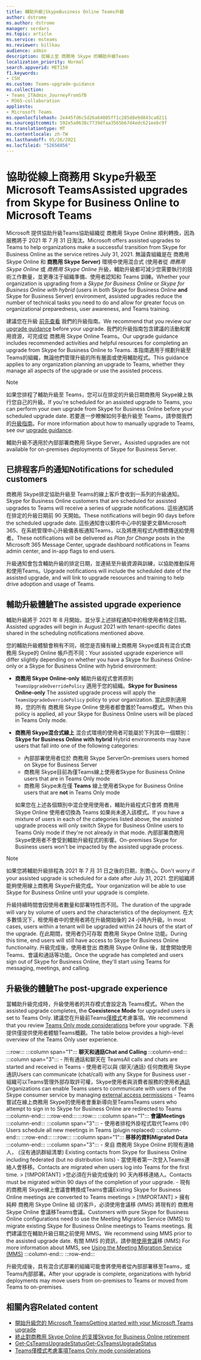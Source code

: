 ```yaml
---
title: 輔助升級|SkypeBusiness Online Teams升級
author: dstrome
ms.author: dstrome
manager: serdars
ms.topic: article
ms.service: msteams
ms.reviewer: billkau
audience: admin
description: 從線上至 商務用 Skype 的輔助升級Teams
localization_priority: Normal
search.appverid: MET150
f1.keywords:
- CSH
ms.custom: Teams-upgrade-guidance
ms.collection:
- Teams_ITAdmin_JourneyFromSfB
- M365-collaboration
appliesto:
- Microsoft Teams
ms.openlocfilehash: 2e445fd6c5d26a64005ff1c285d8e9d843ca0211
ms.sourcegitcommit: 592e5a0638c7739dfaa3565b67d4edc621eebc9f
ms.translationtype: MT
ms.contentlocale: zh-TW
ms.lasthandoff: 05/26/2021
ms.locfileid: "52656056"
---
```

# <a name="assisted-upgrades-from-skype-for-business-online-to-microsoft-teams"></a><span data-ttu-id="c481a-103">協助從線上商務用 Skype升級至Microsoft Teams</span><span class="sxs-lookup"><span data-stu-id="c481a-103">Assisted upgrades from Skype for Business Online to Microsoft Teams</span></span>

<span data-ttu-id="c481a-104">Microsoft 提供協助升級Teams協助組織從 商務用 Skype Online 順利轉換，因為服務將于 2021 年 7 月 31 日淘汰。</span><span class="sxs-lookup"><span data-stu-id="c481a-104">Microsoft offers assisted upgrades to Teams to help organizations make a successful transition from Skype for Business Online as the service retires July 31, 2021.</span></span> <span data-ttu-id="c481a-105">無論貴組織是在 商務用 Skype Online 和 **商務用 Skype Server)** 環境中使用混合式 (使用者從 *商務用 Skype Online* 或 *商務用 Skype Online* 升級，輔助升級都可減少您需要執行的技術工作數量，並更專注于組織準備、使用者認知和 Teams 訓練。</span><span class="sxs-lookup"><span data-stu-id="c481a-105">Whether your organization is upgrading from a *Skype for Business Online* or *Skype for Business Online with hybrid* (users in both Skype for Business Online **and** Skype for Business Server) environment, assisted upgrades reduce the number of technical tasks you need to do and allow for greater focus on organizational preparedness, user awareness, and Teams training.</span></span>

<span data-ttu-id="c481a-106">建議您在升級 [前先查看](https://aka.ms/SkypeToTeams) 我們的升級指南。</span><span class="sxs-lookup"><span data-stu-id="c481a-106">We recommend that you review our [upgrade guidance](https://aka.ms/SkypeToTeams) before your upgrade.</span></span> <span data-ttu-id="c481a-107">我們的升級指南包含建議的活動和實用資源，可完成從 商務用 Skype Online Teams。</span><span class="sxs-lookup"><span data-stu-id="c481a-107">Our upgrade guidance includes recommended activities and helpful resources for completing an upgrade from Skype for Business Online to Teams.</span></span> <span data-ttu-id="c481a-108">本指南適用于規劃升級至 Teams的組織，無論他們管理升級的所有層面或使用輔助程式。</span><span class="sxs-lookup"><span data-stu-id="c481a-108">This guidance applies to any organization planning an upgrade to Teams, whether they manage all aspects of the upgrade or use the assisted process.</span></span>

> [!NOTE]
> <span data-ttu-id="c481a-109">如果您排程了輔助升級至 Teams，您可以在排定的升級日期商務用 Skype線上執行您自己的升級。</span><span class="sxs-lookup"><span data-stu-id="c481a-109">If you're scheduled for an assisted upgrade to Teams, you can perform your own upgrade from Skype for Business Online before your scheduled upgrade date.</span></span> <span data-ttu-id="c481a-110">若要進一步瞭解如何手動升級至 Teams，請參閱我們的[升級指南](https://aka.ms/SkypeToTeams)。</span><span class="sxs-lookup"><span data-stu-id="c481a-110">For more information about how to manually upgrade to Teams, see our [upgrade guidance](https://aka.ms/SkypeToTeams).</span></span>
>
> <span data-ttu-id="c481a-111">輔助升級不適用於內部部署商務用 Skype Server。</span><span class="sxs-lookup"><span data-stu-id="c481a-111">Assisted upgrades are not available for on-premises deployments of Skype for Business Server.</span></span>

## <a name="notifications-for-scheduled-customers"></a><span data-ttu-id="c481a-112">已排程客戶的通知</span><span class="sxs-lookup"><span data-stu-id="c481a-112">Notifications for scheduled customers</span></span>

<span data-ttu-id="c481a-113">商務用 Skype排定協助升級至 Teams的線上客戶會收到一系列的升級通知。</span><span class="sxs-lookup"><span data-stu-id="c481a-113">Skype for Business Online customers that are scheduled for assisted upgrades to Teams will receive a series of upgrade notifications.</span></span> <span data-ttu-id="c481a-114">這些通知將在排定的升級日期前 90 天開始。</span><span class="sxs-lookup"><span data-stu-id="c481a-114">These notifications will begin 90 days before the scheduled upgrade date.</span></span> <span data-ttu-id="c481a-115">這些通知會以郵件中心中的變更文章Microsoft 365、在系統管理中心升級儀表板通知Teams，以及將應用程式內標標傳送給使用者。</span><span class="sxs-lookup"><span data-stu-id="c481a-115">These notifications will be delivered as *Plan for Change* posts in the Microsoft 365 Message Center, upgrade dashboard notifications in Teams admin center, and in-app flags to end users.</span></span>

<span data-ttu-id="c481a-116">升級通知會包含輔助升級的排定日期，並連結至升級資源與訓練，以協助推動採用和使用Teams。</span><span class="sxs-lookup"><span data-stu-id="c481a-116">Upgrade notifications will include the scheduled date of the assisted upgrade, and will link to upgrade resources and training to help drive adoption and usage of Teams.</span></span>

## <a name="the-assisted-upgrade-experience"></a><span data-ttu-id="c481a-117">輔助升級體驗</span><span class="sxs-lookup"><span data-stu-id="c481a-117">The assisted upgrade experience</span></span>

<span data-ttu-id="c481a-118">輔助升級將于 2021 年 8 月開始，並分享上述排程通知中的租使用者特定日期。</span><span class="sxs-lookup"><span data-stu-id="c481a-118">Assisted upgrades will begin in August 2021 with tenant-specific dates shared in the scheduling notifications mentioned above.</span></span>

<span data-ttu-id="c481a-119">您的輔助升級體驗會稍有不同，視您是否擁有線上商務用 Skype或具有混合式商務用 Skype的 Online 帳戶而不同：</span><span class="sxs-lookup"><span data-stu-id="c481a-119">Your assisted upgrade experience will differ slightly depending on whether you have a Skype for Business Online-only or a Skype for Business Online with hybrid environment:</span></span>

- <span data-ttu-id="c481a-120">**商務用 Skype Online-only** 輔助升級程式會將原則 `TeamsUpgradeOverridePolicy` 適用于您的組織。</span><span class="sxs-lookup"><span data-stu-id="c481a-120">**Skype for Business Online-only** The assisted upgrade process will apply the `TeamsUpgradeOverridePolicy` policy to your organization.</span></span> <span data-ttu-id="c481a-121">當此原則適用時，您的所有 商務用 Skype Online 使用者都會置於Teams模式。</span><span class="sxs-lookup"><span data-stu-id="c481a-121">When this policy is applied, all your Skype for Business Online users will be placed in Teams Only mode.</span></span>
- <span data-ttu-id="c481a-122">**商務用 Skype混合式線上** 混合式環境的使用者可能屬於下列其中一個類別：</span><span class="sxs-lookup"><span data-stu-id="c481a-122">**Skype for Business Online with hybrid** Hybrid environments may have users that fall into one of the following categories:</span></span>

  - <span data-ttu-id="c481a-123">內部部署使用者位於 商務用 Skype Server</span><span class="sxs-lookup"><span data-stu-id="c481a-123">On-premises users homed on Skype for Business Server</span></span>
  - <span data-ttu-id="c481a-124">商務用 Skype目前為僅Teams線上使用者</span><span class="sxs-lookup"><span data-stu-id="c481a-124">Skype for Business Online users that are in Teams Only mode</span></span>
  - <span data-ttu-id="c481a-125">商務用 Skype未在僅 **Teams** 線上使用者</span><span class="sxs-lookup"><span data-stu-id="c481a-125">Skype for Business Online users that are **not** in Teams Only mode</span></span>

  <span data-ttu-id="c481a-126">如果您在上述各個類別中混合使用使用者，輔助升級程式只會將 商務用 Skype Online 使用者切換為 Teams 如果尚未進入該模式。</span><span class="sxs-lookup"><span data-stu-id="c481a-126">If you have a mixture of users in each of the categories listed above, the assisted upgrade process will only switch Skype for Business Online users to Teams Only mode if they're not already in that mode.</span></span> <span data-ttu-id="c481a-127">內部部署商務用 Skype使用者不會受到輔助升級程式的影響。</span><span class="sxs-lookup"><span data-stu-id="c481a-127">On-premises Skype for Business users won't be impacted by the assisted upgrade process.</span></span>

> [!NOTE]
> <span data-ttu-id="c481a-128">如果您將輔助升級排程為 2021 年 7 月 31 日之後的日期，別擔心。</span><span class="sxs-lookup"><span data-stu-id="c481a-128">Don't worry if your assisted upgrade is scheduled for a date after July 31, 2021.</span></span> <span data-ttu-id="c481a-129">您的組織將能夠使用線上商務用 Skype升級完成。</span><span class="sxs-lookup"><span data-stu-id="c481a-129">Your organization will be able to use Skype for Business Online until your upgrade is complete.</span></span>

<span data-ttu-id="c481a-130">升級持續時間會因使用者數量和部署特性而不同。</span><span class="sxs-lookup"><span data-stu-id="c481a-130">The duration of the upgrade will vary by volume of users and the characteristics of the deployment.</span></span> <span data-ttu-id="c481a-131">在大多數情況下，租使用者中的使用者將在升級開始後的 24 小時內升級。</span><span class="sxs-lookup"><span data-stu-id="c481a-131">In most cases, users within a tenant will be upgraded within 24 hours of the start of the upgrade.</span></span> <span data-ttu-id="c481a-132">在此期間，使用者仍可存取 商務用 Skype Online 功能。</span><span class="sxs-lookup"><span data-stu-id="c481a-132">During this time, end users will still have access to Skype for Business Online functionality.</span></span> <span data-ttu-id="c481a-133">升級完成後，使用者登出 商務用 Skype Online 後，就會開始使用 Teams、會議和通話等功能。</span><span class="sxs-lookup"><span data-stu-id="c481a-133">Once the upgrade has completed and users sign out of Skype for Business Online, they'll start using Teams for messaging, meetings, and calling.</span></span>

## <a name="the-post-upgrade-experience"></a><span data-ttu-id="c481a-134">升級後的體驗</span><span class="sxs-lookup"><span data-stu-id="c481a-134">The post-upgrade experience</span></span>

<span data-ttu-id="c481a-135">當輔助升級完成時，升級使用者的共存模式會設定為 Teams模式。</span><span class="sxs-lookup"><span data-stu-id="c481a-135">When the assisted upgrade completes, the **Coexistence Mode** for upgraded users is set to Teams Only.</span></span> <span data-ttu-id="c481a-136">建議您在升級前Teams[僅模式](teams-only-mode-considerations.md)考慮事項。</span><span class="sxs-lookup"><span data-stu-id="c481a-136">We recommend that you review [Teams Only mode considerations](teams-only-mode-considerations.md) before your upgrade.</span></span> <span data-ttu-id="c481a-137">下表提供僅提供使用者體驗Teams概觀。</span><span class="sxs-lookup"><span data-stu-id="c481a-137">The table below provides a high-level overview of the Teams Only user experience.</span></span>

:::row:::
    :::column span="1":::
        <span data-ttu-id="c481a-138">**聊天和通話**</span><span class="sxs-lookup"><span data-stu-id="c481a-138">**Chat and Calling**</span></span>
    :::column-end:::
    :::column span="3":::
        - <span data-ttu-id="c481a-139">所有通話和聊天在 Teams</span><span class="sxs-lookup"><span data-stu-id="c481a-139">All calls and chats are started and received in Teams</span></span>
        - <span data-ttu-id="c481a-140">使用者可以與 (聊天/通話) 任何商務用 Skype通訊</span><span class="sxs-lookup"><span data-stu-id="c481a-140">Users can communicate (chat/call) with any Skype for Business user</span></span>
        - <span data-ttu-id="c481a-141">組織可以Teams管理外部存取許可權，Skype使用者與消費者服務的使用者[通訊](manage-external-access.md)</span><span class="sxs-lookup"><span data-stu-id="c481a-141">Organizations can enable Teams users to communicate with users of the Skype consumer service by managing [external access permissions](manage-external-access.md)</span></span>
        - <span data-ttu-id="c481a-142">Teams嘗試在線上商務用 Skype的使用者會重新導向至Teams</span><span class="sxs-lookup"><span data-stu-id="c481a-142">Teams users who attempt to sign in to Skype for Business Online are redirected to Teams</span></span>
    :::column-end:::
:::row-end:::
:::row:::
    :::column span="1":::
        <span data-ttu-id="c481a-143">**會議**</span><span class="sxs-lookup"><span data-stu-id="c481a-143">**Meetings**</span></span>
    :::column-end:::
    :::column span="3":::
        - <span data-ttu-id="c481a-144">使用者排程外掛程式取代Teams (中) </span><span class="sxs-lookup"><span data-stu-id="c481a-144">Users schedule all new meetings in Teams (plugin replaced)</span></span>
    :::column-end:::
:::row-end:::
:::row:::
    :::column span="1":::
        <span data-ttu-id="c481a-145">**移移的資料**</span><span class="sxs-lookup"><span data-stu-id="c481a-145">**Migrated Data**</span></span>
    :::column-end:::
    :::column span="3":::
        - <span data-ttu-id="c481a-146">來自 商務用 Skype Online 的現有連絡人， (沒有通訊群組清單) </span><span class="sxs-lookup"><span data-stu-id="c481a-146">Existing contacts from Skype for Business Online including federated (but no distribution lists)</span></span>
        - <span data-ttu-id="c481a-147">當使用者第一次登入Teams連絡人會移移。</span><span class="sxs-lookup"><span data-stu-id="c481a-147">Contacts are migrated when users log into Teams for the first time.</span></span>
            > [!IMPORTANT]
            ><span data-ttu-id="c481a-148">您必須在升級完成後的 90 天內移移連絡人。</span><span class="sxs-lookup"><span data-stu-id="c481a-148">Contacts must be migrated within 90 days of the completion of your upgrade.</span></span>
        - <span data-ttu-id="c481a-149">現有的商務用 Skype線上會議會轉換成Teams會議</span><span class="sxs-lookup"><span data-stu-id="c481a-149">Existing Skype for Business Online meetings are converted to Teams meetings</span></span>
            > [!IMPORTANT]
            > <span data-ttu-id="c481a-150">擁有純粹 商務用 Skype Online 組 (的客戶，必須使用會議移 (MMS) 將現有的 商務用 Skype Online 會議移Teams會議。</span><span class="sxs-lookup"><span data-stu-id="c481a-150">Customers with pure Skype for Business Online configurations need to use the Meeting Migration Service (MMS) to migrate existing Skype for Business Online meetings to Teams meetings.</span></span> <span data-ttu-id="c481a-151">我們建議您在輔助升級日期之前使用 MMS。</span><span class="sxs-lookup"><span data-stu-id="c481a-151">We recommend using MMS prior to the assisted upgrade date.</span></span> <span data-ttu-id="c481a-152">有關 MMS 的資訊，請參閱[使用會議](/skypeforbusiness/audio-conferencing-in-office-365/setting-up-the-meeting-migration-service-mms)移 (MMS) </span><span class="sxs-lookup"><span data-stu-id="c481a-152">For more information about MMS, see [Using the Meeting Migration Service (MMS)](/skypeforbusiness/audio-conferencing-in-office-365/setting-up-the-meeting-migration-service-mms)</span></span>
    :::column-end:::
:::row-end:::

<span data-ttu-id="c481a-153">升級完成後，具有混合式部署的組織可能會將使用者從內部部署移至Teams，或Teams內部部署。</span><span class="sxs-lookup"><span data-stu-id="c481a-153">After your upgrade is complete, organizations with hybrid deployments may move users from on-premises to Teams or moved from Teams to on-premises.</span></span>  

## <a name="related-content"></a><span data-ttu-id="c481a-154">相關內容</span><span class="sxs-lookup"><span data-stu-id="c481a-154">Related content</span></span>

- [<span data-ttu-id="c481a-155">開始升級您的 Microsoft Teams</span><span class="sxs-lookup"><span data-stu-id="c481a-155">Getting started with your Microsoft Teams upgrade</span></span>](upgrade-start-here.md)
- [<span data-ttu-id="c481a-156">終止對商務用 Skype Online 的支援</span><span class="sxs-lookup"><span data-stu-id="c481a-156">Skype for Business Online retirement</span></span>](skype-for-business-online-retirement.md)
- [<span data-ttu-id="c481a-157">Get-CsTeamsUpgradeStatus</span><span class="sxs-lookup"><span data-stu-id="c481a-157">Get-CsTeamsUpgradeStatus</span></span>](/powershell/module/skype/get-csteamsupgradestatus?view=skype-ps&preserve-view=true)
- [<span data-ttu-id="c481a-158">Teams僅模式考慮事項</span><span class="sxs-lookup"><span data-stu-id="c481a-158">Teams Only mode considerations</span></span>](teams-only-mode-considerations.md)

